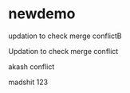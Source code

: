 # newdemo

updation to check merge conflictB

Updation to check merge conflict


akash conflict


madshit 123
